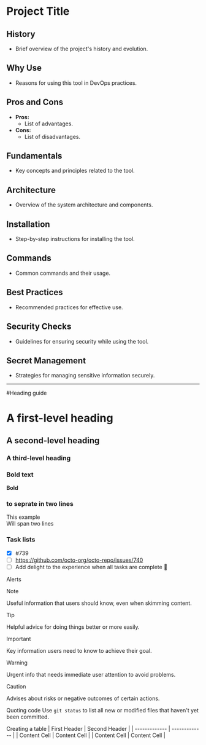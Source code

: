 # Project Title

## History
- Brief overview of the project's history and evolution.

## Why Use
- Reasons for using this tool in DevOps practices.
  
## Pros and Cons
- **Pros:**
  - List of advantages.
- **Cons:**
  - List of disadvantages.

## Fundamentals
- Key concepts and principles related to the tool.

## Architecture
- Overview of the system architecture and components.

## Installation
- Step-by-step instructions for installing the tool.

## Commands
- Common commands and their usage.

## Best Practices
- Recommended practices for effective use.

## Security Checks
- Guidelines for ensuring security while using the tool.

## Secret Management
- Strategies for managing sensitive information securely.

-----------------------------------------------------------------------------------------------------------------------------------------------------

#Heading guide
# A first-level heading
## A second-level heading
### A third-level heading

### Bold text
**Bold**

### to seprate in two lines
This example\
Will span two lines

### Task lists
- [x] #739
- [ ] https://github.com/octo-org/octo-repo/issues/740
- [ ] Add delight to the experience when all tasks are complete :tada:

Alerts
> [!NOTE]
> Useful information that users should know, even when skimming content.

> [!TIP]
> Helpful advice for doing things better or more easily.

> [!IMPORTANT]
> Key information users need to know to achieve their goal.

> [!WARNING]
> Urgent info that needs immediate user attention to avoid problems.

> [!CAUTION]
> Advises about risks or negative outcomes of certain actions.

Quoting code
Use `git status` to list all new or modified files that haven't yet been committed.

Creating a table
| First Header  | Second Header |
| ------------- | ------------- |
| Content Cell  | Content Cell  |
| Content Cell  | Content Cell  |





